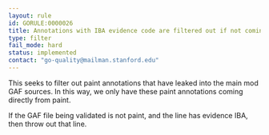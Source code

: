 ```yaml
---
layout: rule
id: GORULE:0000026
title: Annotations with IBA evidence code are filtered out if not coming from PAINT.
type: filter
fail_mode: hard
status: implemented
contact: "go-quality@mailman.stanford.edu"
---
```

This seeks to filter out paint annotations that have leaked into the main mod GAF
sources. In this way, we only have these paint annotations coming directly from
paint.

If the GAF file being validated is not paint, and the line has evidence IBA,
then throw out that line. 
